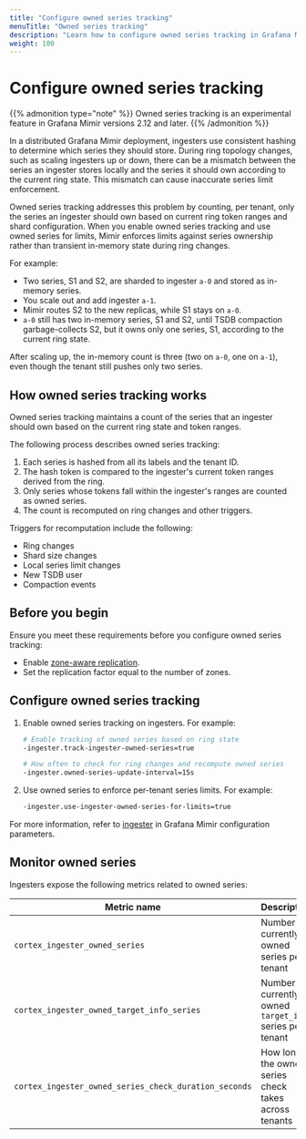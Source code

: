 ```yaml
---
title: "Configure owned series tracking"
menuTitle: "Owned series tracking"
description: "Learn how to configure owned series tracking in Grafana Mimir to improve series limit enforcement during ring topology changes."
weight: 100
---
```


# Configure owned series tracking

{{% admonition type="note" %}}
Owned series tracking is an experimental feature in Grafana Mimir versions 2.12 and later.
{{% /admonition %}}

In a distributed Grafana Mimir deployment, ingesters use consistent hashing to determine which series they should store. During ring topology changes, such as scaling ingesters up or down, there can be a mismatch between the series an ingester stores locally and the series it should own according to the current ring state. This mismatch can cause inaccurate series limit enforcement.

Owned series tracking addresses this problem by counting, per tenant, only the series an ingester should own based on current ring token ranges and shard configuration. When you enable owned series tracking and use owned series for limits, Mimir enforces limits against series ownership rather than transient in-memory state during ring changes.

For example:

- Two series, S1 and S2, are sharded to ingester `a-0` and stored as in-memory series.
- You scale out and add ingester `a-1`.
- Mimir routes S2 to the new replicas, while S1 stays on `a-0`.
- `a-0` still has two in-memory series, S1 and S2, until TSDB compaction garbage-collects S2, but it owns only one series, S1, according to the current ring state.

After scaling up, the in-memory count is three (two on `a-0`, one on `a-1`), even though the tenant still pushes only two series.

## How owned series tracking works

Owned series tracking maintains a count of the series that an ingester should own based on the current ring state and token ranges.

The following process describes owned series tracking:

1. Each series is hashed from all its labels and the tenant ID.
1. The hash token is compared to the ingester's current token ranges derived from the ring.
1. Only series whose tokens fall within the ingester's ranges are counted as owned series.
1. The count is recomputed on ring changes and other triggers.

Triggers for recomputation include the following:

- Ring changes
- Shard size changes
- Local series limit changes
- New TSDB user
- Compaction events

## Before you begin

Ensure you meet these requirements before you configure owned series tracking:

- Enable [zone-aware replication](https://grafana.com/docs/mimir/<MIMIR_VERSION>/configure/configure-zone-aware-replication/).
- Set the replication factor equal to the number of zones.

## Configure owned series tracking

1. Enable owned series tracking on ingesters. For example:

    ```sh
    # Enable tracking of owned series based on ring state
    -ingester.track-ingester-owned-series=true

    # How often to check for ring changes and recompute owned series
    -ingester.owned-series-update-interval=15s
    ```

1. Use owned series to enforce per-tenant series limits. For example:

    ```sh
    -ingester.use-ingester-owned-series-for-limits=true
    ```
For more information, refer to [ingester](https://grafana.com/docs/mimir/<MIMIR_VERSION>/configure/configuration-parameters/#ingester) in Grafana Mimir configuration parameters.

## Monitor owned series

Ingesters expose the following metrics related to owned series:

| Metric name | Description |
| --- | --- |
| `cortex_ingester_owned_series` | Number of currently owned series per tenant |
| `cortex_ingester_owned_target_info_series` | Number of currently owned `target_info` series per tenant |
| `cortex_ingester_owned_series_check_duration_seconds` | How long the owned series check takes across tenants |




